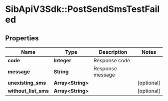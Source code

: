 # SibApiV3Sdk::PostSendSmsTestFailed

## Properties
Name | Type | Description | Notes
------------ | ------------- | ------------- | -------------
**code** | **Integer** | Response code | 
**message** | **String** | Response message | 
**unexisting_sms** | **Array&lt;String&gt;** |  | [optional] 
**without_list_sms** | **Array&lt;String&gt;** |  | [optional] 


